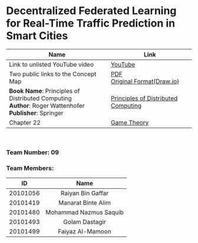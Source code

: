 # Decentralized Federated Learning for Real-Time Traffic Prediction in Smart Cities


| Name | Link |
| --- | --- |
| Link to unlisted YouTube video | [YouTube]() |
| Two public links to the Concept Map | [PDF](https://drive.google.com/file/d/1t4jKv0mIKmh51ZSE2du-uKiBY05D7qz6/view?usp=sharing) <br> [Original Format(Draw.io)](https://drive.google.com/file/d/1ZGAHocwN4HKLDBXowqOOi4qrRUDBjj_H/view?usp=sharing) |
| <b>Book Name</b>: Principles of Distributed Computing  <br> <b>Author</b>: Roger Wattenhofer <br> <b>Publisher</b>: Springer| [Principles of Distributed Computing](https://disco.ethz.ch/courses/podc_allstars/lecture/podc.pdf) |
| Chapter 22 | [Game Theory](https://drive.google.com/file/d/1HPd5fqR8j7ITE98DGX_LQ8-5JZ8G5jDp/view?usp=sharing)|

<br>

### Team Number: 09

### Team Members:

| ID | Name |
| :---: | :---: |
| 20101056 | Raiyan Bin Gaffar |
| 20101419 | Manarat Binte Alim |
| 20101480 | Mohammad Nazmus Saquib |
| 20101493 | Golam Dastagir |
| 20101499 | Faiyaz Al-Mamoon |
